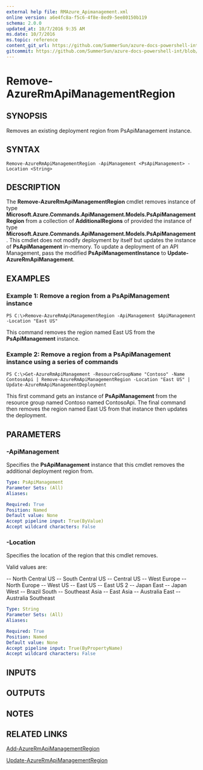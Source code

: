 ```yaml
---
external help file: RMAzure_Apimanagement.xml
online version: a6e4fc8a-f5c6-4f8e-8ed9-5ee80150b119
schema: 2.0.0
updated_at: 10/7/2016 9:35 AM
ms.date: 10/7/2016
ms.topic: reference
content_git_url: https://github.com/SummerSun/azure-docs-powershell-int/blob/master/azureps-cmdlets-docs/Resource%20Manager/v1.0/AzureRM.APIManagement/Remove-AzureRmApiManagementRegion.md
gitcommit: https://github.com/SummerSun/azure-docs-powershell-int/blob/3c5913303624ba7a7970d6758aac68ea04359cee/azureps-cmdlets-docs/Resource%20Manager/v1.0/AzureRM.APIManagement/Remove-AzureRmApiManagementRegion.md
---
```


# Remove-AzureRmApiManagementRegion
## SYNOPSIS
Removes an existing deployment region from PsApiManagement instance.

## SYNTAX

```
Remove-AzureRmApiManagementRegion -ApiManagement <PsApiManagement> -Location <String>
```

## DESCRIPTION
The **Remove-AzureRmApiManagementRegion** cmdlet removes instance of type **Microsoft.Azure.Commands.ApiManagement.Models.PsApiManagementRegion** from a collection of **AdditionalRegions** of provided the instance of type **Microsoft.Azure.Commands.ApiManagement.Models.PsApiManagement**.
This cmdlet does not modify deployment by itself but updates the instance of **PsApiManagement** in-memory.
To update a deployment of an API Management, pass the modified **PsApiManagementInstance** to **Update-AzureRmApiManagement**.

## EXAMPLES

### Example 1: Remove a region from a PsApiManagement instance
```
PS C:\>Remove-AzureRmApiManagementRegion -ApiManagement $ApiManagement -Location "East US"
```

This command removes the region named East US from the **PsApiManagement** instance.

### Example 2: Remove a region from a PsApiManagement instance using a series of commands
```
PS C:\>Get-AzureRmApiManagement -ResourceGroupName "Contoso" -Name ContosoApi | Remove-AzureRmApiManagementRegion -Location "East US" | Update-AzureRmApiManagementDeployment
```

This first command gets an instance of **PsApiManagement** from the resource group named Contoso named ContosoApi.
The final command then removes the region named East US from that instance then updates the deployment.

## PARAMETERS

### -ApiManagement
Specifies the **PsApiManagement** instance that this cmdlet removes the additional deployment region from.

```yaml
Type: PsApiManagement
Parameter Sets: (All)
Aliases: 

Required: True
Position: Named
Default value: None
Accept pipeline input: True(ByValue)
Accept wildcard characters: False
```

### -Location
Specifies the location of the region that this cmdlet removes.

Valid values are: 

-- North Central US
-- South Central US
-- Central US
-- West Europe
-- North Europe
-- West US
-- East US
-- East US 2
-- Japan East
-- Japan West
-- Brazil South
-- Southeast Asia
-- East Asia
-- Australia East
-- Australia Southeast

```yaml
Type: String
Parameter Sets: (All)
Aliases: 

Required: True
Position: Named
Default value: None
Accept pipeline input: True(ByPropertyName)
Accept wildcard characters: False
```

## INPUTS

## OUTPUTS

## NOTES

## RELATED LINKS

[Add-AzureRmApiManagementRegion](a6e4fc8a-f5c6-4f8e-8ed9-5ee80150b119)

[Update-AzureRmApiManagementRegion](bf37a79f-38a4-433e-b847-beb564ad781c)

